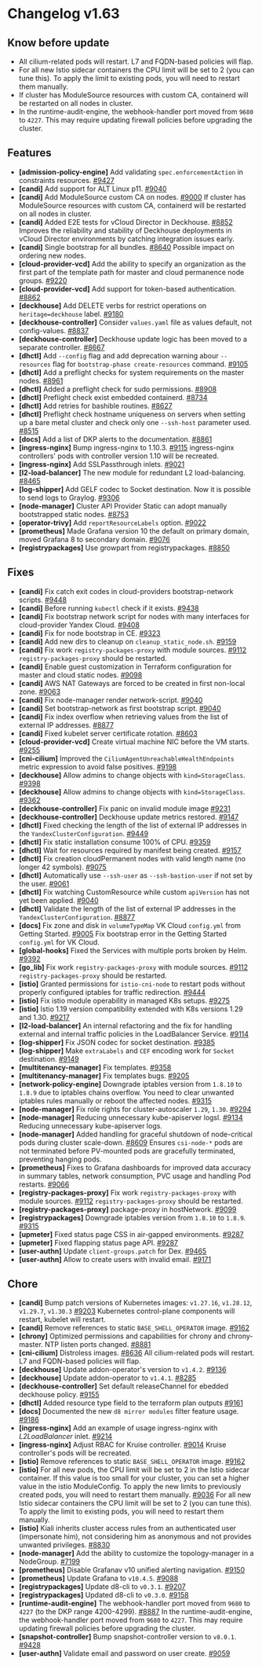 # Changelog v1.63

## Know before update


 - All cilium-related pods will restart. L7 and FQDN-based policies will flap.
 - For all new Istio sidecar containers the CPU limit will be set to 2 (you can tune this). To apply the limit to existing pods, you will need to restart them manually.
 - If cluster has ModuleSource resources with custom CA, containerd will be restarted on all nodes in cluster.
 - In the runtime-audit-engine, the webhook-handler port moved from `9680` to `4227`. This may require updating firewall policies before upgrading the cluster.

## Features


 - **[admission-policy-engine]** Add validating `spec.enforcementAction` in constraints resources. [#9427](https://github.com/deckhouse/deckhouse/pull/9427)
 - **[candi]** Add support for ALT Linux p11. [#9040](https://github.com/deckhouse/deckhouse/pull/9040)
 - **[candi]** Add ModuleSource custom CA on nodes. [#9000](https://github.com/deckhouse/deckhouse/pull/9000)
    If cluster has ModuleSource resources with custom CA, containerd will be restarted on all nodes in cluster.
 - **[candi]** Added E2E tests for vCloud Director in Deckhouse. [#8852](https://github.com/deckhouse/deckhouse/pull/8852)
    Improves the reliability and stability of Deckhouse deployments in vCloud Director environments by catching integration issues early.
 - **[candi]** Single bootstrap for all bundles. [#8640](https://github.com/deckhouse/deckhouse/pull/8640)
    Possible impact on ordering new nodes.
 - **[cloud-provider-vcd]** Add the ability to specify an organization as the first part of the template path for master and cloud permanence node groups. [#9220](https://github.com/deckhouse/deckhouse/pull/9220)
 - **[cloud-provider-vcd]** Add support for token-based authentication. [#8862](https://github.com/deckhouse/deckhouse/pull/8862)
 - **[deckhouse]** Add DELETE verbs for restrict operations on `heritage=deckhouse` label. [#9180](https://github.com/deckhouse/deckhouse/pull/9180)
 - **[deckhouse-controller]** Consider `values.yaml` file as values default, not config-values. [#8837](https://github.com/deckhouse/deckhouse/pull/8837)
 - **[deckhouse-controller]** Deckhouse update logic has been moved to a separate controller. [#8667](https://github.com/deckhouse/deckhouse/pull/8667)
 - **[dhctl]** Add `--config` flag and add deprecation warning abour `--resources` flag for `bootstrap-phase create-resources` command. [#9105](https://github.com/deckhouse/deckhouse/pull/9105)
 - **[dhctl]** Add a preflight checks for system requirements on the master nodes. [#8961](https://github.com/deckhouse/deckhouse/pull/8961)
 - **[dhctl]** Added a preflight check for sudo permissions. [#8908](https://github.com/deckhouse/deckhouse/pull/8908)
 - **[dhctl]** Preflight check exist embedded containerd. [#8734](https://github.com/deckhouse/deckhouse/pull/8734)
 - **[dhctl]** Add retries for bashible routines. [#8627](https://github.com/deckhouse/deckhouse/pull/8627)
 - **[dhctl]** Preflight check hostname uniqueness on servers when setting up a bare metal cluster and check only one `--ssh-host` parameter used. [#8515](https://github.com/deckhouse/deckhouse/pull/8515)
 - **[docs]** Add a list of DKP alerts to the documentation. [#8861](https://github.com/deckhouse/deckhouse/pull/8861)
 - **[ingress-nginx]** Bump ingress-nginx to 1.10.3. [#9115](https://github.com/deckhouse/deckhouse/pull/9115)
    ingress-nginx controllers' pods with controller version 1.10 will be recreated.
 - **[ingress-nginx]** Add SSLPassthrough inlets. [#9021](https://github.com/deckhouse/deckhouse/pull/9021)
 - **[l2-load-balancer]** The new module for redundant L2 load-balancing. [#8465](https://github.com/deckhouse/deckhouse/pull/8465)
 - **[log-shipper]** Add GELF codec to Socket destination. Now it is possible to send logs to Graylog. [#9306](https://github.com/deckhouse/deckhouse/pull/9306)
 - **[node-manager]** Cluster API Provider Static can adopt manually bootstrapped static nodes. [#8753](https://github.com/deckhouse/deckhouse/pull/8753)
 - **[operator-trivy]** Add `reportResourceLabels` option. [#9022](https://github.com/deckhouse/deckhouse/pull/9022)
 - **[prometheus]** Made Grafana version 10 the default on primary domain, moved Grafana 8 to secondary domain. [#9076](https://github.com/deckhouse/deckhouse/pull/9076)
 - **[registrypackages]** Use growpart from registrypackages. [#8850](https://github.com/deckhouse/deckhouse/pull/8850)

## Fixes


 - **[candi]** Fix catch exit codes in cloud-providers bootstrap-network scripts. [#9448](https://github.com/deckhouse/deckhouse/pull/9448)
 - **[candi]** Before running `kubectl` check if it exists. [#9438](https://github.com/deckhouse/deckhouse/pull/9438)
 - **[candi]** Fix bootstrap network script for nodes with many interfaces for cloud-provider Yandex Cloud. [#9408](https://github.com/deckhouse/deckhouse/pull/9408)
 - **[candi]** Fix for node bootstrap in CE. [#9323](https://github.com/deckhouse/deckhouse/pull/9323)
 - **[candi]** Add new dirs to cleanup on `cleanup_static_node.sh`. [#9159](https://github.com/deckhouse/deckhouse/pull/9159)
 - **[candi]** Fix work `registry-packages-proxy` with module sources. [#9112](https://github.com/deckhouse/deckhouse/pull/9112)
    `registry-packages-proxy` should be restarted.
 - **[candi]** Enable guest customization in Terraform configuration for master and cloud static nodes. [#9098](https://github.com/deckhouse/deckhouse/pull/9098)
 - **[candi]** AWS NAT Gateways are forced to be created in first non-local zone. [#9063](https://github.com/deckhouse/deckhouse/pull/9063)
 - **[candi]** Fix node-manager render network-script. [#9040](https://github.com/deckhouse/deckhouse/pull/9040)
 - **[candi]** Set bootstrap-network as first  bootstrap script. [#9040](https://github.com/deckhouse/deckhouse/pull/9040)
 - **[candi]** Fix index overflow when retrieving values from the list of external IP addresses. [#8877](https://github.com/deckhouse/deckhouse/pull/8877)
 - **[candi]** Fixed kubelet server certificate rotation. [#8603](https://github.com/deckhouse/deckhouse/pull/8603)
 - **[cloud-provider-vcd]** Create virtual machine NIC before the VM starts. [#9255](https://github.com/deckhouse/deckhouse/pull/9255)
 - **[cni-cilium]** Improved the `CiliumAgentUnreachableHealthEndpoints` metric expression to avoid false positives. [#9198](https://github.com/deckhouse/deckhouse/pull/9198)
 - **[deckhouse]** Allow admins to change objects with `kind=StorageClass`. [#9398](https://github.com/deckhouse/deckhouse/pull/9398)
 - **[deckhouse]** Allow admins to change objects with `kind=StorageClass`. [#9362](https://github.com/deckhouse/deckhouse/pull/9362)
 - **[deckhouse-controller]** Fix panic on invalid module image [#9231](https://github.com/deckhouse/deckhouse/pull/9231)
 - **[deckhouse-controller]** Deckhouse update metrics restored. [#9147](https://github.com/deckhouse/deckhouse/pull/9147)
 - **[dhctl]** Fixed checking the length of the list of external IP addresses in the `YandexClusterConfiguration`. [#9449](https://github.com/deckhouse/deckhouse/pull/9449)
 - **[dhctl]** Fix static installation consume 100% of CPU. [#9359](https://github.com/deckhouse/deckhouse/pull/9359)
 - **[dhctl]** Wait for resources required by manifest being created. [#9157](https://github.com/deckhouse/deckhouse/pull/9157)
 - **[dhctl]** Fix creation cloudPermanent nodes with valid length name (no longer 42 symbols). [#9075](https://github.com/deckhouse/deckhouse/pull/9075)
 - **[dhctl]** Automatically use `--ssh-user` as `--ssh-bastion-user` if not set by the user. [#9061](https://github.com/deckhouse/deckhouse/pull/9061)
 - **[dhctl]** Fix watching CustomResource while custom `apiVersion` has not yet been applied. [#9040](https://github.com/deckhouse/deckhouse/pull/9040)
 - **[dhctl]** Validate the length of the list of external IP addresses in the `YandexClusterConfiguration`. [#8877](https://github.com/deckhouse/deckhouse/pull/8877)
 - **[docs]** Fix zone and disk in `volumeTypeMap` VK Cloud `config.yml` from Getting Started. [#9005](https://github.com/deckhouse/deckhouse/pull/9005)
    Fix bootstrap error in the Getting Started `config.yml` for VK Cloud.
 - **[global-hooks]** Fixed the Services with multiple ports broken by Helm. [#9392](https://github.com/deckhouse/deckhouse/pull/9392)
 - **[go_lib]** Fix work `registry-packages-proxy` with module sources. [#9112](https://github.com/deckhouse/deckhouse/pull/9112)
    `registry-packages-proxy` should be restarted.
 - **[istio]** Granted permissions for `istio-cni-node` to restart pods without properly configured iptables for traffic redirection. [#9444](https://github.com/deckhouse/deckhouse/pull/9444)
 - **[istio]** Fix istio module operability in managed K8s setups. [#9275](https://github.com/deckhouse/deckhouse/pull/9275)
 - **[istio]** Istio 1.19 version compatibility extended with K8s versions 1.29 and 1.30. [#9217](https://github.com/deckhouse/deckhouse/pull/9217)
 - **[l2-load-balancer]** An internal refactoring and the fix for handling external and internal traffic policies in the LoadBalancer Service. [#9114](https://github.com/deckhouse/deckhouse/pull/9114)
 - **[log-shipper]** Fix JSON codec for socket destination. [#9385](https://github.com/deckhouse/deckhouse/pull/9385)
 - **[log-shipper]** Make `extraLabels` and `CEF` encoding work for `Socket` destination. [#9149](https://github.com/deckhouse/deckhouse/pull/9149)
 - **[multitenancy-manager]** Fix templates. [#9358](https://github.com/deckhouse/deckhouse/pull/9358)
 - **[multitenancy-manager]** Fix templates bugs. [#9205](https://github.com/deckhouse/deckhouse/pull/9205)
 - **[network-policy-engine]** Downgrade iptables version from `1.8.10` to `1.8.9` due to iptables chains overflow. You need to clear unwanted iptables rules manually or reboot the affected nodes. [#9315](https://github.com/deckhouse/deckhouse/pull/9315)
 - **[node-manager]** Fix role rights for cluster-autoscaler `1.29`, `1.30`. [#9294](https://github.com/deckhouse/deckhouse/pull/9294)
 - **[node-manager]** Reducing unnecessary kube-apiserver logsl. [#9134](https://github.com/deckhouse/deckhouse/pull/9134)
    Reducing unnecessary kube-apiserver logs.
 - **[node-manager]** Added handling for graceful shutdown of node-critical pods during cluster scale-down. [#8609](https://github.com/deckhouse/deckhouse/pull/8609)
    Ensures `csi-node-*` pods are not terminated before PV-mounted pods are gracefully terminated, preventing hanging pods.
 - **[prometheus]** Fixes to Grafana dashboards for improved data accuracy in summary tables, network consumption, PVC usage and handling Pod restarts. [#9066](https://github.com/deckhouse/deckhouse/pull/9066)
 - **[registry-packages-proxy]** Fix work `registry-packages-proxy` with module sources. [#9112](https://github.com/deckhouse/deckhouse/pull/9112)
    `registry-packages-proxy` should be restarted.
 - **[registry-packages-proxy]** package-proxy in hostNetwork. [#9099](https://github.com/deckhouse/deckhouse/pull/9099)
 - **[registrypackages]** Downgrade iptables version from `1.8.10` to `1.8.9`. [#9315](https://github.com/deckhouse/deckhouse/pull/9315)
 - **[upmeter]** Fixed status page CSS in air-gapped environments. [#9287](https://github.com/deckhouse/deckhouse/pull/9287)
 - **[upmeter]** Fixed flapping status page API. [#9287](https://github.com/deckhouse/deckhouse/pull/9287)
 - **[user-authn]** Update `client-groups.patch` for Dex. [#9465](https://github.com/deckhouse/deckhouse/pull/9465)
 - **[user-authn]** Allow to create users with invalid email. [#9171](https://github.com/deckhouse/deckhouse/pull/9171)

## Chore


 - **[candi]** Bump patch versions of Kubernetes images: `v1.27.16`, `v1.28.12`, `v1.29.7`, `v1.30.3` [#9203](https://github.com/deckhouse/deckhouse/pull/9203)
    Kubernetes control-plane components will restart, kubelet will restart.
 - **[candi]** Remove references to static `BASE_SHELL_OPERATOR` image. [#9162](https://github.com/deckhouse/deckhouse/pull/9162)
 - **[chrony]** Optimized permissions and capabilities for chrony and chrony-master. NTP listen ports changed. [#8881](https://github.com/deckhouse/deckhouse/pull/8881)
 - **[cni-cilium]** Distroless images. [#8636](https://github.com/deckhouse/deckhouse/pull/8636)
    All cilium-related pods will restart. L7 and FQDN-based policies will flap.
 - **[deckhouse]** Update addon-operator's version to `v1.4.2`. [#9136](https://github.com/deckhouse/deckhouse/pull/9136)
 - **[deckhouse]** Update addon-operator to `v1.4.1`. [#8285](https://github.com/deckhouse/deckhouse/pull/8285)
 - **[deckhouse-controller]** Set default releaseChannel for ebedded deckhouse policy. [#9155](https://github.com/deckhouse/deckhouse/pull/9155)
 - **[dhctl]** Added resource type field to the terraform plan outputs [#9161](https://github.com/deckhouse/deckhouse/pull/9161)
 - **[docs]** Documented the new `d8 mirror modules` filter feature usage. [#9186](https://github.com/deckhouse/deckhouse/pull/9186)
 - **[ingress-nginx]** Add an example of usage ingress-nginx with _L2LoadBalancer_ inlet. [#9214](https://github.com/deckhouse/deckhouse/pull/9214)
 - **[ingress-nginx]** Adjust RBAC for Kruise controller. [#9014](https://github.com/deckhouse/deckhouse/pull/9014)
    Kruise controller's pods will be recreated.
 - **[istio]** Remove references to static `BASE_SHELL_OPERATOR` image. [#9162](https://github.com/deckhouse/deckhouse/pull/9162)
 - **[istio]** For all new pods, the CPU limit will be set to 2 in the Istio sidecar container. If this value is too small for your cluster, you can set a higher value in the istio ModuleConfig. To apply the new limits to previously created pods, you will need to restart them manually. [#9036](https://github.com/deckhouse/deckhouse/pull/9036)
    For all new Istio sidecar containers the CPU limit will be set to 2 (you can tune this). To apply the limit to existing pods, you will need to restart them manually.
 - **[istio]** Kiali inherits cluster access rules from an authenticated user (impersonate him), not considering him as anonymous and not provides unwanted privileges. [#8830](https://github.com/deckhouse/deckhouse/pull/8830)
 - **[node-manager]** Add the ability to customize the topology-manager in a NodeGroup. [#7199](https://github.com/deckhouse/deckhouse/pull/7199)
 - **[prometheus]** Disable Grafanav v10 unified alerting navigation. [#9150](https://github.com/deckhouse/deckhouse/pull/9150)
 - **[prometheus]** Update Grafana to `v10.4.5`. [#9088](https://github.com/deckhouse/deckhouse/pull/9088)
 - **[registrypackages]** Update d8-cli to `v0.3.1`. [#9207](https://github.com/deckhouse/deckhouse/pull/9207)
 - **[registrypackages]** Updated d8-cli to `v0.3.0`. [#9158](https://github.com/deckhouse/deckhouse/pull/9158)
 - **[runtime-audit-engine]** The webhook-handler port moved from `9680` to `4227` (to the DKP range 4200-4299). [#8887](https://github.com/deckhouse/deckhouse/pull/8887)
    In the runtime-audit-engine, the webhook-handler port moved from `9680` to `4227`. This may require updating firewall policies before upgrading the cluster.
 - **[snapshot-controller]** Bump snapshot-controller version to `v8.0.1`. [#9428](https://github.com/deckhouse/deckhouse/pull/9428)
 - **[user-authn]** Validate email and password on user create. [#9059](https://github.com/deckhouse/deckhouse/pull/9059)

